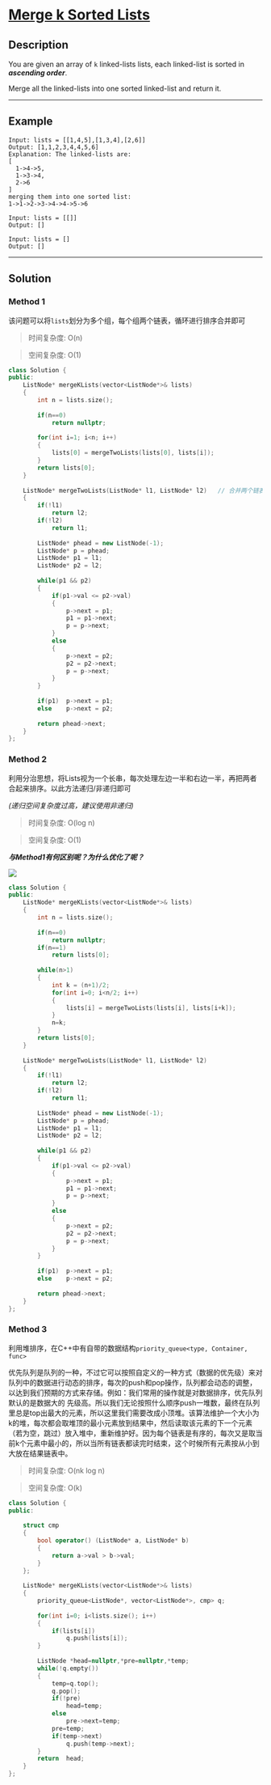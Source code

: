 # [Merge k Sorted Lists](https://leetcode.com/problems/merge-k-sorted-lists/)

## Description
You are given an array of `k` linked-lists lists, each linked-list is sorted in ***ascending order***.

Merge all the linked-lists into one sorted linked-list and return it.


---

## Example

```
Input: lists = [[1,4,5],[1,3,4],[2,6]]
Output: [1,1,2,3,4,4,5,6]
Explanation: The linked-lists are:
[
  1->4->5,
  1->3->4,
  2->6
]
merging them into one sorted list:
1->1->2->3->4->4->5->6
```

```
Input: lists = [[]]
Output: []
```

```
Input: lists = []
Output: []
```

---

## Solution
### Method 1
该问题可以将`lists`划分为多个组，每个组两个链表，循环进行排序合并即可

> 时间复杂度: O(n)

> 空间复杂度: O(1)

```c++
class Solution {
public:
    ListNode* mergeKLists(vector<ListNode*>& lists) 
    {
        int n = lists.size();
        
        if(n==0)
            return nullptr;
        
        for(int i=1; i<n; i++)
        {
            lists[0] = mergeTwoLists(lists[0], lists[i]);
        }
        return lists[0];
    }
    
    ListNode* mergeTwoLists(ListNode* l1, ListNode* l2)   // 合并两个链表并排序
    {
        if(!l1)
            return l2;
        if(!l2)
            return l1;
        
        ListNode* phead = new ListNode(-1);
        ListNode* p = phead;
        ListNode* p1 = l1;
        ListNode* p2 = l2;
        
        while(p1 && p2)
        {
            if(p1->val <= p2->val)
            {
                p->next = p1;
                p1 = p1->next;
                p = p->next;
            }
            else
            {
                p->next = p2;
                p2 = p2->next;
                p = p->next;
            }
        }
        
        if(p1)  p->next = p1;
        else    p->next = p2;
        
        return phead->next;
    }
};
```

### Method 2
利用分治思想，将Lists视为一个长串，每次处理左边一半和右边一半，再把两者合起来排序。以此方法递归/非递归即可

*(递归空间复杂度过高，建议使用非递归)*

> 时间复杂度: O(log n)

> 空间复杂度: O(1)



***与Method1有何区别呢？为什么优化了呢？***

<a href="https://sm.ms/image/G8eFZSCd19L54Xl" target="_blank"><img src="https://i.loli.net/2020/11/02/G8eFZSCd19L54Xl.jpg" ></a>

```c++
class Solution {
public:
    ListNode* mergeKLists(vector<ListNode*>& lists) 
    {
        int n = lists.size();
        
        if(n==0)
            return nullptr;
        if(n==1)
            return lists[0];
        
        while(n>1)
        {
            int k = (n+1)/2;
            for(int i=0; i<n/2; i++)
            {
                lists[i] = mergeTwoLists(lists[i], lists[i+k]);
            }
            n=k;
        }
        return lists[0];
    }
    
    ListNode* mergeTwoLists(ListNode* l1, ListNode* l2)
    {
        if(!l1)
            return l2;
        if(!l2)
            return l1;
        
        ListNode* phead = new ListNode(-1);
        ListNode* p = phead;
        ListNode* p1 = l1;
        ListNode* p2 = l2;
        
        while(p1 && p2)
        {
            if(p1->val <= p2->val)
            {
                p->next = p1;
                p1 = p1->next;
                p = p->next;
            }
            else
            {
                p->next = p2;
                p2 = p2->next;
                p = p->next;
            }
        }
        
        if(p1)  p->next = p1;
        else    p->next = p2;
        
        return phead->next;
    }
};
```

### Method 3
利用堆排序，在C++中有自带的数据结构`priority_queue<type, Container, func>`

优先队列是队列的一种，不过它可以按照自定义的一种方式（数据的优先级）来对队列中的数据进行动态的排序，每次的push和pop操作，队列都会动态的调整，以达到我们预期的方式来存储。例如：我们常用的操作就是对数据排序，优先队列默认的是数据大的
先级高。所以我们无论按照什么顺序push一堆数，最终在队列里总是top出最大的元素，所以这里我们需要改成小顶堆。该算法维护一个大小为k的堆，每次都会取堆顶的最小元素放到结果中，然后读取该元素的下一个元素（若为空，跳过）放入堆中，重新维护好。因为每个链表是有序的，每次又是取当前k个元素中最小的，所以当所有链表都读完时结束，这个时候所有元素按从小到大放在结果链表中。


> 时间复杂度: O(nk log n)

> 空间复杂度: O(k)

```c++
class Solution {
public:
    
    struct cmp
    {
        bool operator() (ListNode* a, ListNode* b)
        {
            return a->val > b->val;
        }
    };
    
    ListNode* mergeKLists(vector<ListNode*>& lists) 
    {
        priority_queue<ListNode*, vector<ListNode*>, cmp> q;
        
        for(int i=0; i<lists.size(); i++)
        {
            if(lists[i])
                q.push(lists[i]);
        }
        
        ListNode *head=nullptr,*pre=nullptr,*temp;
        while(!q.empty()) 
        {
            temp=q.top();
            q.pop();
            if(!pre) 
                head=temp;
            else 
                pre->next=temp;
            pre=temp;
            if(temp->next) 
                q.push(temp->next);
        }
        return  head;
    }
};
```
